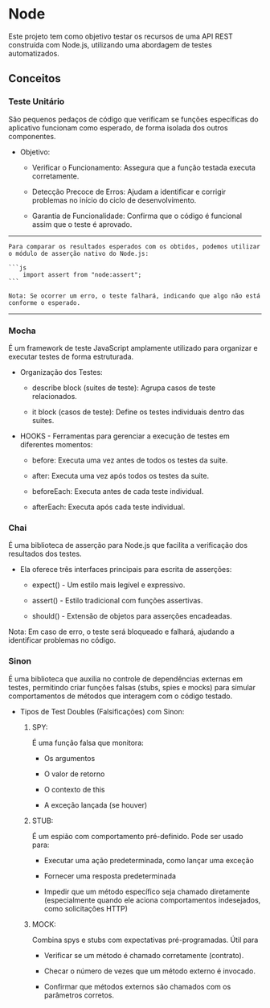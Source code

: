 # Node

Este projeto tem como objetivo testar os recursos de uma API REST construída com Node.js, utilizando uma abordagem de testes automatizados.

## Conceitos

### Teste Unitário

São pequenos pedaços de código que verificam se funções específicas do aplicativo funcionam como esperado, de forma isolada dos outros componentes.

* Objetivo:

    - Verificar o Funcionamento: Assegura que a função testada executa corretamente.

    - Detecção Precoce de Erros: Ajudam a identificar e corrigir problemas no início do ciclo de desenvolvimento.

    - Garantia de Funcionalidade: Confirma que o código é funcional assim que o teste é aprovado.

<hr>

    Para comparar os resultados esperados com os obtidos, podemos utilizar o módulo de asserção nativo do Node.js:

    ```js
        import assert from "node:assert";
    ```

    Nota: Se ocorrer um erro, o teste falhará, indicando que algo não está conforme o esperado.

<hr>

### Mocha

É um framework de teste JavaScript amplamente utilizado para organizar e executar testes de forma estruturada.

* Organização dos Testes:

    - describe block (suites de teste): Agrupa casos de teste relacionados.

    - it block (casos de teste): Define os testes individuais dentro das suites.

* HOOKS - Ferramentas para gerenciar a execução de testes em diferentes momentos:

    - before: Executa uma vez antes de todos os testes da suite.

    - after: Executa uma vez após todos os testes da suite.

    - beforeEach: Executa antes de cada teste individual.

    - afterEach: Executa após cada teste individual.

### Chai

É uma biblioteca de asserção para Node.js que facilita a verificação dos resultados dos testes.

* Ela oferece três interfaces principais para escrita de asserções:

    - expect() - Um estilo mais legível e expressivo.

    - assert() - Estilo tradicional com funções assertivas.

    - should() - Extensão de objetos para asserções encadeadas.

Nota: Em caso de erro, o teste será bloqueado e falhará, ajudando a identificar problemas no código.

### Sinon

É uma biblioteca que auxilia no controle de dependências externas em testes, permitindo criar funções falsas (stubs, spies e mocks) para simular comportamentos de métodos que interagem com o código testado.

* Tipos de Test Doubles (Falsificações) com Sinon:

    1. SPY:

        É uma função falsa que monitora:

        - Os argumentos

        - O valor de retorno

        - O contexto de this

        - A exceção lançada (se houver)

    2. STUB:

        É um espião com comportamento pré-definido. Pode ser usado para:

        - Executar uma ação predeterminada, como lançar uma exceção

        - Fornecer uma resposta predeterminada

        - Impedir que um método específico seja chamado diretamente (especialmente quando ele aciona comportamentos indesejados, como solicitações HTTP)

    3. MOCK:

        Combina spys e stubs com expectativas pré-programadas. Útil para

        - Verificar se um método é chamado corretamente (contrato).

        - Checar o número de vezes que um método externo é invocado.

        - Confirmar que métodos externos são chamados com os parâmetros corretos.

